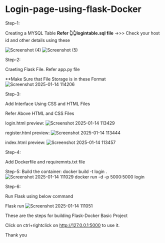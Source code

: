 # Login-page-using-flask-Docker
Step-1:

Creating a MYSQL Table
**Refer 👆👆logintable.sql file**
->>> Check your host id and other details using these

![Screenshot (4)](https://github.com/user-attachments/assets/de96285c-e6d8-403a-acf1-eed976766583)
![Screenshot (5)](https://github.com/user-attachments/assets/625b065f-0d36-4f8d-9104-76ee424679df)

Step-2:

Craeting Flask File.
Refer app.py file

**Make Sure that File Storage is in these Format
![Screenshot 2025-01-14 114206](https://github.com/user-attachments/assets/a03ad9f9-22c8-4bf4-b6b6-f962d5dc0db7)

Step-3:

Add Interface Using CSS and HTML Files

Refer Above HTML and CSS Files

login.html preview:
![Screenshot 2025-01-14 113429](https://github.com/user-attachments/assets/26497708-4589-4ae0-aa5c-0e0bb9b2ed3e)

register.html preview:
![Screenshot 2025-01-14 113444](https://github.com/user-attachments/assets/4a707376-f0bf-48f1-97d4-1466dc531924)

index.html preview:
![Screenshot 2025-01-14 113457](https://github.com/user-attachments/assets/9974c35b-13cc-4138-9b21-98f9d9ae6fbf)


Step-4:

Add Dockerfile and requiremnts.txt file

Step-5:
Build the container:
docker build -t login .
![Screenshot 2025-01-14 111029](https://github.com/user-attachments/assets/53a27954-aa8d-4556-88f2-7b3d4625bac7)
docker run -d -p 5000:5000 login

Step-6:

Run Flask using below command

Flask run
![Screenshot 2025-01-14 111051](https://github.com/user-attachments/assets/e5496fb4-721f-4fb9-8cb0-1df104833dd9)

These are the steps for building Flask-Docker Basic Project

Click on ctrl+rightclick on http://127.0.0.1:5000 to use it.

Thank you



